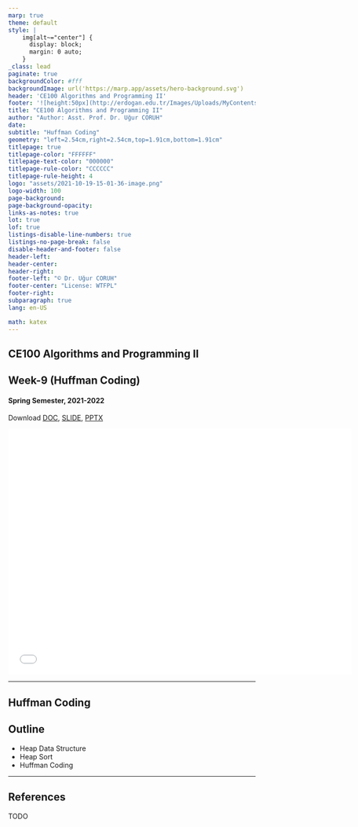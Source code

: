 ```yaml
---
marp: true
theme: default
style: |
    img[alt~="center"] {
      display: block;
      margin: 0 auto;
    }
_class: lead
paginate: true
backgroundColor: #fff
backgroundImage: url('https://marp.app/assets/hero-background.svg')
header: 'CE100 Algorithms and Programming II'
footer: '![height:50px](http://erdogan.edu.tr/Images/Uploads/MyContents/L_379-20170718142719217230.jpg) RTEU CE100 Week-9'
title: "CE100 Algorithms and Programming II"
author: "Author: Asst. Prof. Dr. Uğur CORUH"
date:
subtitle: "Huffman Coding"
geometry: "left=2.54cm,right=2.54cm,top=1.91cm,bottom=1.91cm"
titlepage: true
titlepage-color: "FFFFFF"
titlepage-text-color: "000000"
titlepage-rule-color: "CCCCCC"
titlepage-rule-height: 4
logo: "assets/2021-10-19-15-01-36-image.png"
logo-width: 100 
page-background:
page-background-opacity:
links-as-notes: true
lot: true
lof: true
listings-disable-line-numbers: true
listings-no-page-break: false
disable-header-and-footer: false
header-left:
header-center:
header-right:
footer-left: "© Dr. Uğur CORUH"
footer-center: "License: WTFPL"
footer-right:
subparagraph: true
lang: en-US 

math: katex
---
```


<!-- _backgroundColor: aquq -->

<!-- _color: orange -->

<!-- paginate: false -->

## CE100 Algorithms and Programming II

## Week-9 (Huffman Coding)

#### Spring Semester, 2021-2022

Download [DOC](ce100-week-9-huffman.md_doc.pdf), [SLIDE](ce100-week-9-huffman.md_slide.pdf), [PPTX](ce100-week-9-huffman.md_slide.pptx)

<iframe width=700, height=500 frameBorder=0 src="../ce100-week-9-huffman.md_slide.html"></iframe>

---

<!-- paginate: true -->

## Huffman Coding

## Outline
 - Heap Data Structure
 - Heap Sort
 - Huffman Coding

---

## References

TODO
